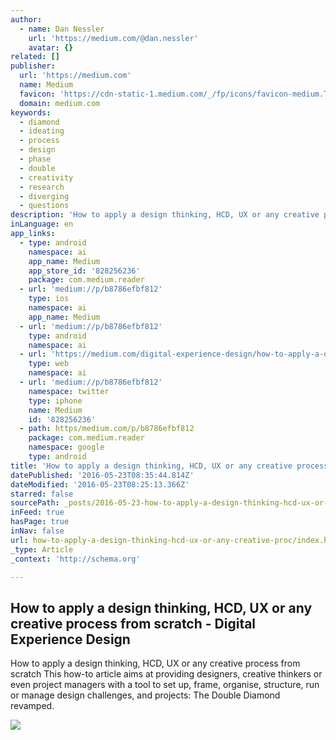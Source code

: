 ```yaml
---
author:
  - name: Dan Nessler
    url: 'https://medium.com/@dan.nessler'
    avatar: {}
related: []
publisher:
  url: 'https://medium.com'
  name: Medium
  favicon: 'https://cdn-static-1.medium.com/_/fp/icons/favicon-medium.TAS6uQ-Y7kcKgi0xjcYHXw.ico'
  domain: medium.com
keywords:
  - diamond
  - ideating
  - process
  - design
  - phase
  - double
  - creativity
  - research
  - diverging
  - questions
description: 'How to apply a design thinking, HCD, UX or any creative process from scratch This how-to article aims at providing designers, creative thinkers or even project managers with a tool to set up, frame, organise, structure, run or manage design challenges, and projects: The Double Diamond revamped.'
inLanguage: en
app_links:
  - type: android
    namespace: ai
    app_name: Medium
    app_store_id: '828256236'
    package: com.medium.reader
  - url: 'medium://p/b8786efbf812'
    type: ios
    namespace: ai
    app_name: Medium
  - url: 'medium://p/b8786efbf812'
    type: android
    namespace: ai
  - url: 'https://medium.com/digital-experience-design/how-to-apply-a-design-thinking-hcd-ux-or-any-creative-process-from-scratch-b8786efbf812'
    type: web
    namespace: ai
  - url: 'medium://p/b8786efbf812'
    namespace: twitter
    type: iphone
    name: Medium
    id: '828256236'
  - path: https/medium.com/p/b8786efbf812
    package: com.medium.reader
    namespace: google
    type: android
title: 'How to apply a design thinking, HCD, UX or any creative process from scratch - Digital Experience Design'
datePublished: '2016-05-23T08:35:44.814Z'
dateModified: '2016-05-23T08:25:13.366Z'
starred: false
sourcePath: _posts/2016-05-23-how-to-apply-a-design-thinking-hcd-ux-or-any-creative-proc.md
inFeed: true
hasPage: true
inNav: false
url: how-to-apply-a-design-thinking-hcd-ux-or-any-creative-proc/index.html
_type: Article
_context: 'http://schema.org'

---
```

<article style=""><h1>How to apply a design thinking, HCD, UX or any creative process from scratch - Digital Experience Design</h1><p>How to apply a design thinking, HCD, UX or any creative process from scratch This how-to article aims at providing designers, creative thinkers or even project managers with a tool to set up, frame, organise, structure, run or manage design challenges, and projects: The Double Diamond revamped.</p><img src="https://cdn-images-1.medium.com/max/1200/1*plChYNkaj7TWsLPImkB41A.png" /></article>